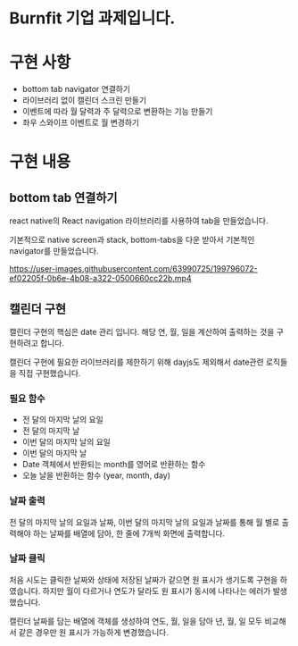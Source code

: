 # Burnfit 기업 과제입니다.

# 구현 사항

- bottom tab navigator 연결하기
- 라이브러리 없이 캘린더 스크린 만들기
- 이벤트에 따라 월 달력과 주 달력으로 변환하는 기능 만들기
- 좌우 스와이프 이벤트로 월 변경하기

# 구현 내용

## bottom tab 연결하기

react native의 React navigation 라이브러리를 사용하여 tab을 만들었습니다.

기본적으로 native screen과 stack, bottom-tabs을 다운 받아서 기본적인 navigator를 만들었습니다.

https://user-images.githubusercontent.com/63990725/199796072-ef02205f-0b6e-4b08-a322-0500660cc22b.mp4

## 캘린더 구현

캘린더 구현의 핵심은 date 관리 입니다. 해당 연, 월, 일을 계산하여 출력하는 것을 구현하려고 합니다.

캘린더 구현에 필요한 라이브러리를 제한하기 위해 dayjs도 제외해서 date관련 로직들을 직접 구현했습니다.

### 필요 함수

- 전 달의 마지막 날의 요일
- 전 달의 마지막 날
- 이번 달의 마지막 날의 요일
- 이번 달의 마지막 날
- Date 객체에서 반환되는 month를 영어로 반환하는 함수
- 오늘 날을 반환하는 함수 (year, month, day)

### 날짜 출력

전 달의 마지막 날의 요일과 날짜, 이번 달의 마지막 날의 요일과 날짜를 통해 월 별로 출력해야 하는 날짜를 배열에 담아, 한 줄에 7개씩 화면에 출력합니다.

### 날짜 클릭

처음 시도는 클릭한 날짜와 상태에 저장된 날짜가 같으면 원 표시가 생기도록 구현을 하였습니다. 하지만 월이 다르거나 연도가 달라도 원 표시가 동시에 나타나는 에러가 발생했습니다.

캘린더 날짜를 담는 배열에 객체를 생성하여 연도, 월, 일을 담아 년, 월, 일 모두 비교해서 같은 경우만 원 표시가 가능하게 변경했습니다.


